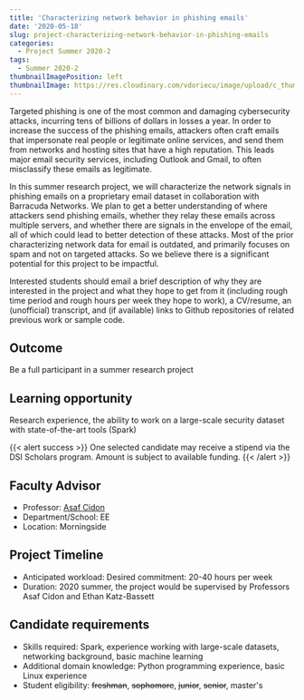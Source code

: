 ```yaml
---
title: 'Characterizing network behavior in phishing emails'
date: '2020-05-18'
slug: project-characterizing-network-behavior-in-phishing-emails
categories:
  - Project Summer 2020-2
tags:
  - Summer 2020-2
thumbnailImagePosition: left
thumbnailImage: https://res.cloudinary.com/vdoriecu/image/upload/c_thumb,w_200,g_face/v1579110178/construction_c6dqbd.png
---
```

 
Targeted phishing is one of the most common and damaging cybersecurity attacks, incurring tens of billions of dollars in losses a year. In order to increase the success of the phishing emails, attackers often craft emails that impersonate real people or legitimate online services, and send them from networks and hosting sites that have a high reputation. This leads major email security services, including Outlook and Gmail, to often misclassify these emails as legitimate.

<!--more-->
 
In this summer research project, we will characterize the network signals in phishing emails on a proprietary email dataset in collaboration with Barracuda Networks. We plan to get a better understanding of where attackers send phishing emails, whether they relay these emails across multiple servers, and whether there are signals in the envelope of the email, all of which could lead to better detection of these attacks. Most of the prior characterizing network data for email is outdated, and primarily focuses on spam and not on targeted attacks. So we believe there is a significant potential for this project to be impactful.
 
Interested students should email a brief description of why they are interested in the project and what they hope to get from it (including rough time period and rough hours per week they hope to work), a CV/resume, an (unofficial) transcript, and (if available) links to Github repositories of related previous work or sample code.

## Outcome

Be a full participant in a summer research project

## Learning opportunity

Research experience, the ability to work on a large-scale security dataset with state-of-the-art tools (Spark)

{{< alert success >}}
One selected candidate may receive a stipend via the DSI Scholars program. Amount is subject to available funding.
{{< /alert >}}

## Faculty Advisor
+ Professor: [Asaf Cidon](https://www.asafcidon.com)
+ Department/School: EE
+ Location: Morningside

## Project Timeline
+ Anticipated workload: Desired commitment: 20-40 hours per week
+ Duration: 2020 summer, the project would be supervised by Professors Asaf Cidon and Ethan Katz-Bassett

## Candidate requirements
+ Skills required: Spark, experience working with large-scale datasets, networking background, basic machine learning
+ Additional domain knowledge: Python programming experience, basic Linux experience
+ Student eligibility: ~~freshman~~, ~~sophomore~~, ~~junior~~, ~~senior~~, master's

